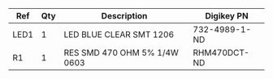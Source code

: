 |Ref|Qty|Description|Digikey PN|
|---|---|-----------|------|
|LED1|1|LED BLUE CLEAR SMT 1206|732-4989-1-ND|
|R1|1|RES SMD 470 OHM 5% 1/4W 0603|RHM470DCT-ND|


